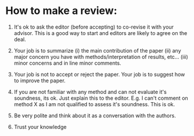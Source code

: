 # How to make a review:  

1) It's ok to ask the editor (before accepting) to co-revise it with your advisor. This is a good way to start and editors are likely to agree on the deal.  

2) Your job is to summarize (i) the main contribution of the paper (ii) any major concern you have with methods/interpretation of results, etc... (iii) minor concerns and in line minor comments.  

3) Your job is not to accept or reject the paper. Your job is to suggest how to improve the paper.  

4) If you are not familiar with any method and can not evaluate it's soundness, its ok. Just explain this to the editor. E.g. I can't comment on method X as I am not qualified to assess it's soundness. This is ok.    

5) Be very polite and think about it as a conversation with the authors.  

6) Trust your knowledge
